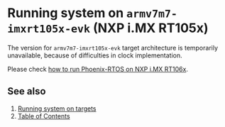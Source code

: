 # Running system on `armv7m7-imxrt105x-evk` (NXP i.MX RT105x)

The version for `armv7m7-imxrt105x-evk` target architecture is temporarily unavailable, because of difficulties in
clock implementation.

Please check [how to run Phoenix-RTOS on NXP i.MX RT106x](armv7m7-imxrt106x-evk.md).

## See also

1. [Running system on targets](README.md)
2. [Table of Contents](../README.md)
